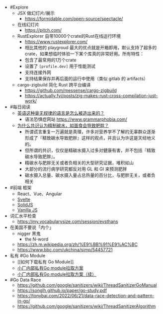 - #Explore
	- JSX 做幻灯片/展示
		- https://formidable.com/open-source/spectacle/
	- 在线幻灯片
		- https://pitch.com/
	- RustExplorer 自带10000个crate的Rust在线运行环境
		- https://www.rustexplorer.com/
		- 相比其他的 playgroud 最大的优点就是开箱即用，默认支持了超多的 crate，如果想临时体验一下某个库真的非常好用。所有特性：
		- 包含了最常用的1万个crate
		- 设置了 `[profile.dev]` 用于性能测试
		- 支持连接外网
		- 支持结果保存并再后面的运行中使用（类似 gitlab 的 artifacts）
	- cargo-zigbuild 简化 Rust 跨平台编译
		- https://github.com/messense/cargo-zigbuild
		- https://actually.fyi/posts/zig-makes-rust-cross-compilation-just-work/
- #每日阅读
	- [英语这种毫无规律的语言是怎么被造出来的？](https://daily.zhihu.com/story/9750095)
		- 语法恐惧症网站 https://www.grammarphobia.com/
	- [为什么共识认为精制碳水，如面食会导致肥胖？](https://daily.zhihu.com/story/9750019)
		- 所谓谎言重复一万遍就是真理，许多对营养学不了解的无辜群众逐渐形成了『精致碳水导致肥胖』这样的观点，并且认为许这是天经地义的。
		- 但所谓的共识，仅仅是精碳水摄入过多对健康有害，并不包括『精致碳水导致肥胖』。
		- 精碳水与肥胖无关或者负相关的大型研究证据，堆积如山
		- 大部分的流行病学研究都反对用 GL 和 GI 来预测肥胖
		- 碳水摄入总量、碳水摄入量占总热量的百分比，与肥胖无关，或者负相关
- #前端 框架
	- React、Vue、Angular
	- [Svelte](https://svelte.dev/)
	- [SolidJS](https://www.solidjs.com/)
	- [Vanilla JS](http://vanilla-js.com/)
- 词汇水平检查
	- https://my.vocabularysize.com/session/evsthans
- 在美国不要说「内个」
	- nigger 黑鬼
		- the N-word
	- https://zh.m.wikipedia.org/zh/%E9%BB%91%E9%AC%BC
	- https://www.bbc.com/ukchina/simp/54457721
- 私有 #Go Module
	- [[如何下载私有 Go Module]]
	- [小厂内部私有Go module拉取方案](https://tonybai.com/2021/09/03/the-approach-to-go-get-private-go-module-in-house/)
	- [小厂内部私有Go module拉取方案（续）](https://tonybai.com/2022/06/18/the-approach-to-go-get-private-go-module-in-house-part2/)
- #Go Data Race
	- https://github.com/google/sanitizers/wiki/ThreadSanitizerGoManual
	- https://songlh.github.io/paper/go-study.pdf
	- https://tonybai.com/2022/06/21/data-race-detection-and-pattern-in-go/
	- https://github.com/google/sanitizers/wiki/ThreadSanitizerAlgorithm